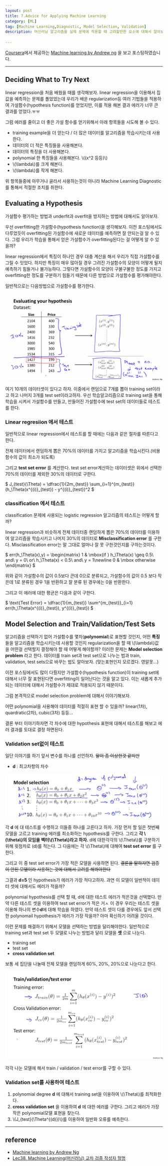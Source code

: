 ```yaml
---
layout: post
title: 7.Advice for Applying Machine Learning
category: [ML]
tag: [Machine Learning,Diagnostic, Model Selection, Validation]
description: 머신러닝 알고리즘을 실제 문제에 적용할 때 고려할만한 요소에 대해서 알아보자.

---
```


[Coursera](https://www.coursera.org/)에서 제공하는 [Machine learning by Andrew ng](https://www.coursera.org/learn/machine-learning/) 을 보고 포스팅하였습니다.

---

## Deciding What to Try Next

linear regression을 처음 배웠을 때를 생각해보자. linear regression을 이용해서 집 값을 예측하는 문제를 풀었었는데 우리가 배운 regularization등 여러 기법들을 적용하여 가설함수(hypothesis function)를 얻었지만, 이를 적용 해본 결과 에러가 너무 큰 결과를 얻었다.ㅠㅠ

그럼 에러를 줄이고 더 좋은 가설 함수를 얻기위해서 아래 항목들을 시도해 볼 수 있다.

 - training example을 더 얻는다 / 더 많은 데이터를 알고리즘을 학습시키는데 사용한다.
 - 데이터의 더 적은 특징들을 사용해본다.
 - 데이터의 특징을 더 사용해본다.
 - polynomial 한 특징들을 사용해본다. \\((x^2 등등)\\)
 - \\(\lambda\\)를 크게 해본다.
 - \\(\lambda\\)를 작게 해본다.

위 항목들중에 아무거나 골라서 사용하는것이 아니라 Machine Learning Diagnostic를 통해서 적절한 조치를 취한다.

## Evaluating a Hypothesis

가설함수 평가하는 방법과 underfit과 overfit을 방지하는 방법에 대해서도 알아보자.

우선 overfitting한 가설함수(hypothesis function)을 생각해보자. 이전 포스팅에서도 다루었듯이 overfitting된 가설함수에 새로운 데이터를 예측하면 잘 안되는걸 알 수 있다. 그럼 우리가 학습을 통해서 얻은 가설함수가 overfitting된다는 걸 어떻게 알 수 있을까?

linear regression에서 특징이 하나인 경우 대충 계산을 해서 우리가 직접 가설함수를 그릴 수 잇었다. 하지만 특징이 매우 많아질 경우 그려진 가설함수의 모양이 어떻게 될지 예측하기 힘들거나 불가능하다. 그렇다면 가설함수의 모양이 구불구불한 정도를 가지고 overfitting한 정도를 구분하기 힘들기 때문에 다른  방법으로 가설함수를 평가해야한다.

일반적으로는 다음방법으로 가설함수를 평가한다.

![예1](/assets/posts/MachineLearning/ml7-0.png)

여기 10개의 데이터셋이 있다고 하자. 이중에서 랜덤으로 7개를 뽑아 training set이라고 하고 나머지 3개를 test set이라고하자. 우선 학습알고리즘으로 training set을 통해 학습을 시켜서 가설함수를 만들고, 만들어진 가설함수에 test set의 데이터들로 테스트를 한다.

### Linear regresiion 에서 테스트

일반적으로 linear regression에서 테스트를 할 때에는 다음과 같은 절차를 따른다고 한다.

전체 데이터에서 랜덤하게 뽑은 70%의 데이터를 가지고 알고리즘을 학습시킨다.(비용함수의 값이 최소가 되도록)

그리고 **test set error** 를 계산한다. test set error계산하는 데이터셋은 위에서 선택한 70%의 데이터를 제외한 30%의 데이터로 구한다.

<div>
$
J_{test}(\Theta) = \dfrac{1}{2m_{test}} \sum_{i=1}^{m_{test}}(h_\Theta(x^{(i)}_{test}) - y^{(i)}_{test})^2
$
</div>

### classification 에서 테스트

classification 문제에 사용되는 logistic regression 알고리즘의 테스트는 어떻게 할까?

linear regression과 비슷하게 전체 데이터중 랜덤하게 뽑은 70%의 데이터를 이용하여 알고리즘을 학습시키고 나머지 30%의 데이터로 **Misclassification error** 를 구한다. Misclassification error는 말 그대로 얼마나 잘 못 구한것인지를 구하는것이다.

<div>
$
err(h_\Theta(x),y) =
\begin{matrix}
1 & \mbox{if } h_\Theta(x) \geq 0.5\ and\ y = 0\ or\ h_\Theta(x) < 0.5\ and\ y = 1\newline
0 & \mbox otherwise
\end{matrix}
$
</div>

위와 같이 가설함수의 값이 0.5보다 큰데 0으로 분류되고, 가설함수의 값이  0.5 보다 작은데 1로 분류된 경우 1을 반환하고 잘 분류 된 경우에는 0을 반환한다.

그리고 이 에러에 대한 평균은 다음과 같이 구한다.


<div>
$
\text{Test Error} = \dfrac{1}{m_{test}} \sum^{m_{test}}_{i=1} err(h_\Theta(x^{(i)}_{test}), y^{(i)}_{test})
$
</div>


## Model Selection and Train/Validation/Test Sets

알고리즘을 선택하기 없어 가설함수를 몇차(**polynomial**)로 표현할 것인지, 어떤 **특징** 들을 알고리즘을 학습시키는데 사용할 것인지 regularization을 할 때 \\(\lambda\\)값을 어떤걸 선택할지 결정해야 할 때 어떻게 해야할까? 이러한 문제는 **Model selection problem** 라고 한다.
데이터를 train set과 test set으로 나누는 법과 train, validation, test sets으로 바꾸는 법도 알아보자. (맞는표현인지 모르겠다. 영알못...)

이전 포스팅에서도 많이 다뤘지만 가설함수(hypothesis function)이 training set에 대해서 너무 잘 표현된다면 overfitting이 일어난다는 것을 알고 있다. 이는 새롭게 추가되는 데이터에 대해서 가설함수가 제대로 적용되지 않기 때문이다.

그럼 본격적으로 model selection problem에 대해서 이야기해보자.

어떤 polynomial을 사용해야 데이터를 적절히 표현 할 수 있을까? linear(1차), quardratic(2차), cubic(3차) 등등...

결론 부터 이야기하자면 각 차수에 대한 hypothesis  표현에 대해서 테스트를 해보고 에러 결과를 토대로 결정 하면된다.

### Validation set없이 테스트

일단 이야기를 하기 앞서 변수를 하나를 선언하자. <del>말이 좀 이상한것 같지만</del>

 - **d** : 최고차항의 차수


![예1](/images/MachineLearning/ml7/0.png)

각 **d** 에 대 테스트를 수행하고 이들중 하나를 고른다고 하자.
가장 먼저 할 일은 첫번째 모델을 고르고 training 에러를 최소화하는 hypothesis를 구한다.
그리고 **각 \\(\theta\\)의 모임을 벡터\\(\Theta\\)라고 하자.**
d에 대한각각의 \\(\Theta\\)를 구분하기 위해 윗첨차로 (d)를 적는다. 그 다음에는 각 \\(\Theta\\)에 대해여 **test set error** 를 구한다.

그리고 이 중 test set error가 가장 적은 모델을 사용하면 된다.
<del>결론을 말하자면 검증이 안된 모델이라 사용하는 것에 대해서 고려를 해봐야한다</del>

그결과 **d=5** 인 hypothesis가 에러가 가장 적다고하자. 과연 이 모델이 일반적이 데이터 셋에 대해서도 에러가 적을까?

polynomial hypothesis를 선택 할 때, d에 대한 테스트 에러가 적은것을 선택했다. 만약 다른 테스트 셋을 이용하여 test set error가 적은 거ㅅ
 이 경우 우리는 테스트 셋을 이용해 하나의 변수**d**에 대해 학습을 하였다. 만약 테스트 셋이 다를 경우에도 앞서 선택한 polynomail hypothesis가 에러가 가장 작을까? 아마 확신하기 어려울 것이다.

이런 문제를 해결하기 위해서 모델을 선택하는 방법을 달리해야한다. 일반적으로 training set과 test set 두 모델로 나누는 방법과 달리 모델을 **셋** 으로 나눈다.

 - training set
 - test set
 - **cross validation set**

보통 세 집단을 나눌때 전체 모델을 랜덤하게 60%, 20%, 20%으로 나눈다고 한다.

![예1](/images/MachineLearning/ml7/1.png)

각각 나눈 모델에 해서 train / validation / test error를 구할 수 있다.

### Validation set를 사용하여 테스트

 1. polynomial degree **d** 에 대해서 training set을 이용하여 \\(\Theta\\)를 최적화한다.
 2. **cross validation set** 을 이용하여 **d** 에 대한 에러를 구한다. 그리고 에러가 가장 작은 polynomial모델 표현을 찾는다.
 3. \\(J_{test}(\Theta^{(d)})\\)를 이용하여 일반화 오류를 예측한다.


---

## reference

 - [Machine learning by Andrew Ng](https://www.coursera.org/learn/machine-learning)
 - [Lec38. Machine Learning(머신러닝) 교차 검증 작성자 헐멍](http://blog.naver.com/mypa3424/220576318791)
